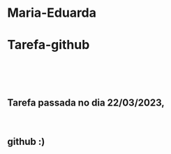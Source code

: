 # Maria-Eduarda
 <h1>Tarefa-github<h1>
<br><h2>Tarefa passada no dia 22/03/2023, </h2>
<br><h2> github :)</h2>
